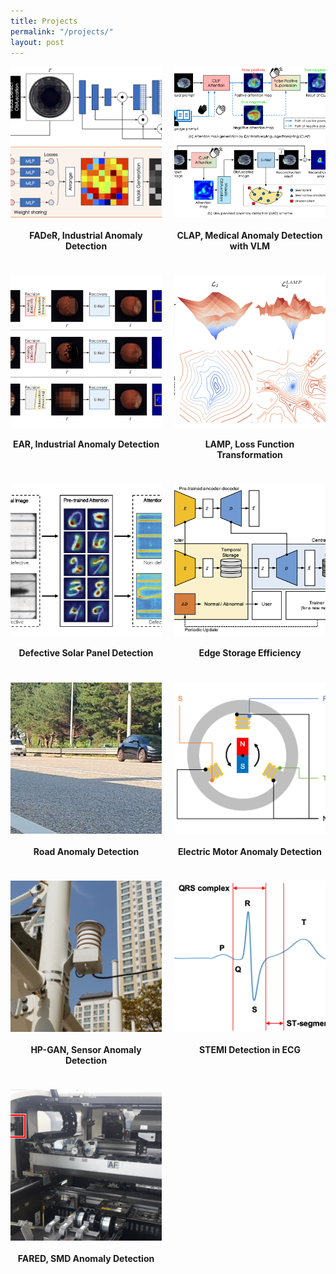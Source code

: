 ```yaml
---
title: Projects
permalink: "/projects/"
layout: post
---
```



<div style="display: grid; grid-template-columns: repeat(auto-fit, minmax(200px, 1fr)); gap: 20px;">
 
<div style="text-align: center; border: 0px solid #ddd; padding: 0px; overflow: hidden;">
  <div style="width: 100%; aspect-ratio: 1 / 1; overflow: hidden;">
    <a href="https://arxiv.org/abs/2407.04597">  
      <img src="/images/projects/fader.png" 
        style="width: 100%; height: 100%; object-fit: cover; object-position: center;">
    </a>
  </div>
  <h4>FADeR, Industrial Anomaly Detection</h4>
</div>

<div style="text-align: center; border: 0px solid #ddd; padding: 0px; overflow: hidden;">
  <div style="width: 100%; aspect-ratio: 1 / 1; overflow: hidden;">
    <a href="https://arxiv.org/abs/2411.07546v2">  
      <img src="/images/projects/clap.png" 
        style="width: 100%; height: 100%; object-fit: cover; object-position: center;">
    </a>
  </div>
  <h4>CLAP, Medical Anomaly Detection with VLM</h4>
</div>

<div style="text-align: center; border: 0px solid #ddd; padding: 0px; overflow: hidden;">
  <div style="width: 100%; aspect-ratio: 1 / 1; overflow: hidden;">
    <a href="https://www.nature.com/articles/s41598-024-69698-5">  
      <img src="/images/projects/ear.png" 
        style="width: 100%; height: 100%; object-fit: cover; object-position: center;">
    </a>
  </div>
  <h4>EAR, Industrial Anomaly Detection</h4>
</div>

<div style="text-align: center; border: 0px solid #ddd; padding: 0px; overflow: hidden;">
  <div style="width: 100%; aspect-ratio: 1 / 1; overflow: hidden;">
    <a href="https://ieeexplore.ieee.org/abstract/document/10446942">  
      <img src="/images/projects/lamp.png" 
        style="width: 100%; height: 100%; object-fit: cover; object-position: center;">
    </a>
  </div>
  <h4>LAMP, Loss Function Transformation</h4>
</div>

<div style="text-align: center; border: 0px solid #ddd; padding: 0px; overflow: hidden;">
  <div style="width: 100%; aspect-ratio: 1 / 1; overflow: hidden;">
    <a href="https://ieeexplore.ieee.org/abstract/document/10065567">  
      <img src="/images/projects/solar.png" 
        style="width: 100%; height: 100%; object-fit: cover; object-position: center;">
    </a>
  </div>
  <h4>Defective Solar Panel Detection</h4>
</div>

<div style="text-align: center; border: 0px solid #ddd; padding: 0px; overflow: hidden;">
  <div style="width: 100%; aspect-ratio: 1 / 1; overflow: hidden;">
    <a href="https://ieeexplore.ieee.org/abstract/document/10393463">  
      <img src="/images/projects/audiocomp.png" 
        style="width: 100%; height: 100%; object-fit: cover; object-position: center;">
    </a>
  </div>
  <h4>Edge Storage Efficiency</h4>
</div>

<div style="text-align: center; border: 0px solid #ddd; padding: 0px; overflow: hidden;">
  <div style="width: 100%; aspect-ratio: 1 / 1; overflow: hidden;">
    <a href="https://onlinelibrary.wiley.com/doi/10.1002/tee.23672">  
      <img src="/images/projects/dryroad.png" 
        style="width: 100%; height: 100%; object-fit: cover; object-position: center;">
    </a>
  </div>
  <h4>Road Anomaly Detection</h4>
</div>

<div style="text-align: center; border: 0px solid #ddd; padding: 0px; overflow: hidden;">
  <div style="width: 100%; aspect-ratio: 1 / 1; overflow: hidden;">
    <a href="https://ieeexplore.ieee.org/document/9645739">  
      <img src="/images/projects/motor.png" 
        style="width: 100%; height: 100%; object-fit: cover; object-position: center;">
    </a>
  </div>
  <h4>Electric Motor Anomaly Detection</h4>
</div>

<div style="text-align: center; border: 0px solid #ddd; padding: 0px; overflow: hidden;">
  <div style="width: 100%; aspect-ratio: 1 / 1; overflow: hidden;">
    <a href="https://onlinelibrary.wiley.com/doi/full/10.4218/etrij.2020-0052">  
      <img src="/images/projects/pmsensor.png" 
        style="width: 100%; height: 100%; object-fit: cover; object-position: center;">
    </a>
  </div>
  <h4>HP-GAN, Sensor Anomaly Detection</h4>
</div>

<div style="text-align: center; border: 0px solid #ddd; padding: 0px; overflow: hidden;">
  <div style="width: 100%; aspect-ratio: 1 / 1; overflow: hidden;">
    <a href="https://ieeexplore.ieee.org/abstract/document/8771175/">  
      <img src="/images/projects/ecg.png" 
        style="width: 100%; height: 100%; object-fit: cover; object-position: center;">
    </a>
  </div>
  <h4>STEMI Detection in ECG</h4>
</div>

<div style="text-align: center; border: 0px solid #ddd; padding: 0px; overflow: hidden;">
  <div style="width: 100%; aspect-ratio: 1 / 1; overflow: hidden;">
    <a href="https://www.mdpi.com/1424-8220/18/10/3573">  
      <img src="/images/projects/smd.png" 
        style="width: 100%; height: 100%; object-fit: cover; object-position: center;">
    </a>
  </div>
  <h4>FARED, SMD Anomaly Detection</h4>
</div>

</div>
